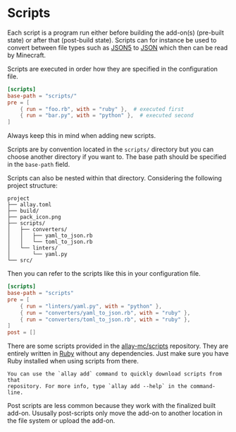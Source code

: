 # Scripts

Each script is a program run either before building the add-on(s)
(pre-built state) or after that (post-build state). Scripts can for instance be
used to convert between file types such as [JSON5](https://json5.org/) to
[JSON](https://www.json.org/json-en.html) which then can be read by Minecraft.

Scripts are executed in order how they are specified in the configuration file.

```toml
[scripts]
base-path = "scripts/"
pre = [
    { run = "foo.rb", with = "ruby" },  # executed first
    { run = "bar.py", with = "python" },  # executed second
]
```

Always keep this in mind when adding new scripts.

Scripts are by convention located in the `scripts/` directory but you can choose
another directory if you want to. The base path should be specified in the
`base-path` field.

Scripts can also be nested within that directory. Considering the following project
structure:

```text
project
├── allay.toml
├── build/
├── pack_icon.png
├── scripts/
│   ├── converters/
│   │   ├── yaml_to_json.rb
│   │   └── toml_to_json.rb
│   └── linters/
│       └── yaml.py
└── src/
```

Then you can refer to the scripts like this in your configuration file.

```toml
[scripts]
base-path = "scripts"
pre = [
    { run = "linters/yaml.py", with = "python" },
    { run = "converters/yaml_to_json.rb", with = "ruby" },
    { run = "converters/toml_to_json.rb", with = "ruby" },
]
post = []
```

There are some scripts provided in the
[allay-mc/scripts](https://github.com/allay-mc/scripts/) repository. They are
entirely written in [Ruby](https://www.ruby-lang.org/en/) without any dependencies.
Just make sure you have Ruby installed when using scripts from there.

```admonish tip
You can use the `allay add` command to quickly download scripts from that
repository. For more info, type `allay add --help` in the command-line.
```

Post scripts are less common because they work with the finalized built add-on.
Ususally post-scripts only move the add-on to another location in the file
system or upload the add-on.
